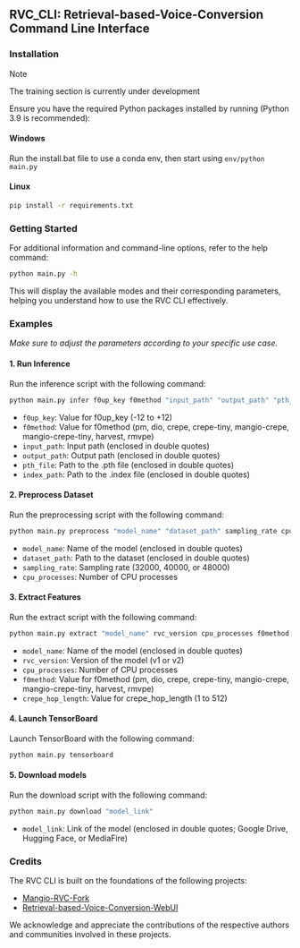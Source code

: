 ## RVC_CLI: Retrieval-based-Voice-Conversion Command Line Interface

### Installation

> [!NOTE]  
> The training section is currently under development

Ensure you have the required Python packages installed by running (Python 3.9 is recommended):

#### Windows
Run the install.bat file to use a conda env, then start using `env/python main.py`

#### Linux
```bash
pip install -r requirements.txt
```

### Getting Started

For additional information and command-line options, refer to the help command:

```bash
python main.py -h
```

This will display the available modes and their corresponding parameters, helping you understand how to use the RVC CLI effectively.

### Examples

_Make sure to adjust the parameters according to your specific use case._

#### 1. Run Inference

Run the inference script with the following command:

```bash
python main.py infer f0up_key f0method "input_path" "output_path" "pth_file" "index_path"
```

- `f0up_key`: Value for f0up_key (-12 to +12)
- `f0method`: Value for f0method (pm, dio, crepe, crepe-tiny, mangio-crepe, mangio-crepe-tiny, harvest, rmvpe)
- `input_path`: Input path (enclosed in double quotes)
- `output_path`: Output path (enclosed in double quotes)
- `pth_file`: Path to the .pth file (enclosed in double quotes)
- `index_path`: Path to the .index file (enclosed in double quotes)

#### 2. Preprocess Dataset

Run the preprocessing script with the following command:

```bash
python main.py preprocess "model_name" "dataset_path" sampling_rate cpu_processes
```

- `model_name`: Name of the model (enclosed in double quotes)
- `dataset_path`: Path to the dataset (enclosed in double quotes)
- `sampling_rate`: Sampling rate (32000, 40000, or 48000)
- `cpu_processes`: Number of CPU processes

#### 3. Extract Features

Run the extract script with the following command:

```bash
python main.py extract "model_name" rvc_version cpu_processes f0method crepe_hop_length
```

- `model_name`: Name of the model (enclosed in double quotes)
- `rvc_version`: Version of the model (v1 or v2)
- `cpu_processes`: Number of CPU processes
- `f0method`: Value for f0method (pm, dio, crepe, crepe-tiny, mangio-crepe, mangio-crepe-tiny, harvest, rmvpe)
- `crepe_hop_length`: Value for crepe_hop_length (1 to 512)

#### 4. Launch TensorBoard

Launch TensorBoard with the following command:

```bash
python main.py tensorboard
```

#### 5. Download models

Run the download script with the following command:

```bash
python main.py download "model_link"
```

- `model_link`: Link of the model (enclosed in double quotes; Google Drive, Hugging Face, or MediaFire)

### Credits

The RVC CLI is built on the foundations of the following projects:

- [Mangio-RVC-Fork](https://github.com/Mangio621/Mangio-RVC-Fork)
- [Retrieval-based-Voice-Conversion-WebUI](https://github.com/RVC-Project/Retrieval-based-Voice-Conversion-WebUI)

We acknowledge and appreciate the contributions of the respective authors and communities involved in these projects.